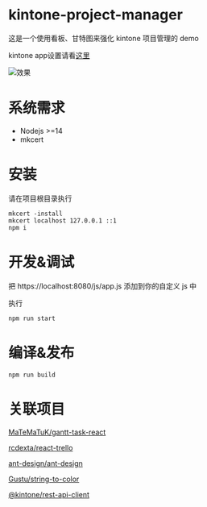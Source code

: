 # kintone-project-manager

这是一个使用看板、甘特图来强化 kintone 项目管理的 demo

kintone app设置请看[这里](https://cybozudev.kf5.com/hc/kb/article/1439881/)

![效果](https://raw.githubusercontent.com/cyaoc/kintone-project-manager/master/screenshot/screenshot.gif)

# 系统需求

- Nodejs >=14
- mkcert

# 安装

请在项目根目录执行

```console
mkcert -install
mkcert localhost 127.0.0.1 ::1
npm i
```

# 开发&调试

把
https://localhost:8080/js/app.js
添加到你的自定义 js 中

执行

```console
npm run start
```

# 编译&发布

```console
npm run build
```

# 关联项目

[MaTeMaTuK/gantt-task-react](https://github.com/MaTeMaTuK/gantt-task-react)

[rcdexta/react-trello](https://github.com/rcdexta/react-trello)

[ant-design/ant-design](https://github.com/ant-design/ant-design)

[Gustu/string-to-color](https://github.com/Gustu/string-to-color)

[@kintone/rest-api-client](https://github.com/kintone/js-sdk/tree/master/packages/rest-api-client)
